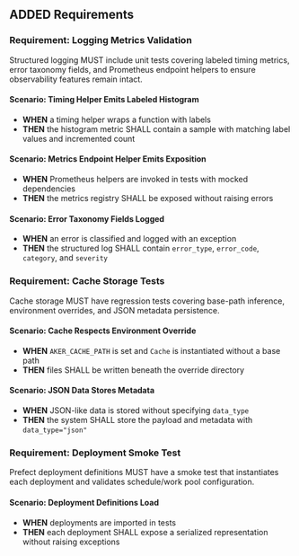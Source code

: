 ## ADDED Requirements
### Requirement: Logging Metrics Validation
Structured logging MUST include unit tests covering labeled timing metrics, error taxonomy fields, and Prometheus endpoint helpers to ensure observability features remain intact.

#### Scenario: Timing Helper Emits Labeled Histogram
- **WHEN** a timing helper wraps a function with labels
- **THEN** the histogram metric SHALL contain a sample with matching label values and incremented count

#### Scenario: Metrics Endpoint Helper Emits Exposition
- **WHEN** Prometheus helpers are invoked in tests with mocked dependencies
- **THEN** the metrics registry SHALL be exposed without raising errors

#### Scenario: Error Taxonomy Fields Logged
- **WHEN** an error is classified and logged with an exception
- **THEN** the structured log SHALL contain `error_type`, `error_code`, `category`, and `severity`

### Requirement: Cache Storage Tests
Cache storage MUST have regression tests covering base-path inference, environment overrides, and JSON metadata persistence.

#### Scenario: Cache Respects Environment Override
- **WHEN** `AKER_CACHE_PATH` is set and `Cache` is instantiated without a base path
- **THEN** files SHALL be written beneath the override directory

#### Scenario: JSON Data Stores Metadata
- **WHEN** JSON-like data is stored without specifying `data_type`
- **THEN** the system SHALL store the payload and metadata with `data_type="json"`

### Requirement: Deployment Smoke Test
Prefect deployment definitions MUST have a smoke test that instantiates each deployment and validates schedule/work pool configuration.

#### Scenario: Deployment Definitions Load
- **WHEN** deployments are imported in tests
- **THEN** each deployment SHALL expose a serialized representation without raising exceptions
